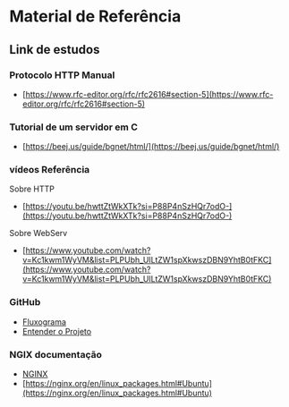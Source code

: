 # Material de Referência

## Link de estudos

### Protocolo HTTP Manual

-  [https://www.rfc-editor.org/rfc/rfc2616#section-5](https://www.rfc-editor.org/rfc/rfc2616#section-5)

### Tutorial de um servidor em C
- [https://beej.us/guide/bgnet/html/](https://beej.us/guide/bgnet/html/)

### vídeos Referência
Sobre HTTP
-  [https://youtu.be/hwttZtWkXTk?si=P88P4nSzHQr7odO-](https://youtu.be/hwttZtWkXTk?si=P88P4nSzHQr7odO-)

Sobre WebServ

- [https://www.youtube.com/watch?v=Kc1kwm1WyVM&list=PLPUbh_UILtZW1spXkwszDBN9YhtB0tFKC](https://www.youtube.com/watch?v=Kc1kwm1WyVM&list=PLPUbh_UILtZW1spXkwszDBN9YhtB0tFKC)

### GitHub

- [Fluxograma](https://github.com/FaustoFaggion/42_school_web_server)
- [Entender o Projeto](https://github.com/leaozim/42-Webserv) 


### NGIX documentação
- [NGINX](https://nginx.org/en/docs/dev/development_guide.html#code_layout)
- [https://nginx.org/en/linux_packages.html#Ubuntu](https://nginx.org/en/linux_packages.html#Ubuntu)